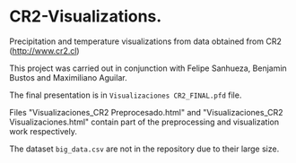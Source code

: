 # CR2-Visualizations.
 Precipitation and temperature visualizations from data obtained from CR2 (http://www.cr2.cl)
 
 This project was carried out in conjunction with Felipe Sanhueza, Benjamin Bustos and Maximiliano Aguilar.
 
 The final presentation is in `Visualizaciones CR2_FINAL.pfd` file.
 
 Files "Visualizaciones_CR2 Preprocesado.html" and "Visualizaciones_CR2 Visualizaciones.html" contain part of the preprocessing and visualization work respectively.

 The dataset `big_data.csv` are not in the repository due to their large size.


